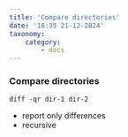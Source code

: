 ```yaml
---
title: 'Compare directories'
date: '18:35 21-12-2024'
taxonomy:
    category:
        - docs
---
```


### Compare directories

    diff -qr dir-1 dir-2

* report only differences
* recursive
